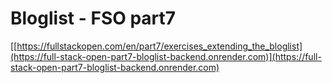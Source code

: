 # Bloglist - FSO part7

[[https://fullstackopen.com/en/part7/exercises_extending_the_bloglist](https://full-stack-open-part7-bloglist-backend.onrender.com)](https://full-stack-open-part7-bloglist-backend.onrender.com)
